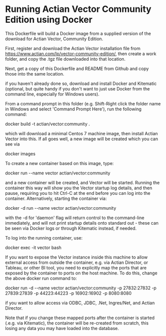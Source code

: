 # Running Actian Vector Community Edition using Docker

This Dockerfile will build a Docker image from a supplied version of the download for Actian Vector, Community Edition.

First, register and download the Actian Vector installation file from https://www.actian.com/lp/vector-community-edition/, then create a work folder, and copy the .tgz file downloaded into that location.

Next, get a copy of this Dockerfile and README from Github and copy those into the same location.

if you haven't already done so, download and install Docker and Kitematic (optional, but quite handy if you don't want to just use Docker from the command line, especially for Windows users).

From a command prompt in this folder (e.g. Shift-Right click the folder name in Windows and select 'Command Prompt Here'), run the following command:

  docker build -t actian/vector:community .

which will download a minimal Centos 7 machine image, then install Actian Vector into this. If all goes well, a new image will be created which you can see via

   docker images

To create a new container based on this image, type:

  docker run --name vector actian/vector:community

and a new container will be created, and Vector will be started. Running the container this way will show you the Vector startup log details, and then pause, requiring you to hit Ctrl-C at the end before you can log into the container. Alternatively, starting the container via:

  docker -d run --name vector actian/vector:community

with the -d for 'daemon' flag will return control to the command-line immediately, and will not print startup details onto standard out - these can be seen via Docker logs or through Kitematic instead, if needed.

To log into the running container, use:

  docker exec -it vector bash

If you want to expose the Vector instance inside this machine to allow external access from outside the container, e.g. via Actian Director, or Tableau, or other BI tool, you need to explicitly map the ports that are exposed by the container to ports on the host machine. To do this, change the above docker run command to:

  docker run -d --name vector actian/vector:community -p 27832:27832 -p 27839:27839 -p 44223:44223 -p 16902:16902 -p 8080:8080

if you want to allow access via ODBC, JDBC, .Net, Ingres/Net, and Actian Director.

Note that if you change these mapped ports after the container is started (.e.g. via Kitematic), the container will be re-created from scratch, this losing any data you may have loaded into the database.
